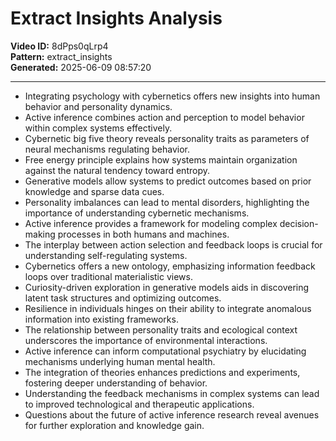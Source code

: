 # Extract Insights Analysis

**Video ID:** 8dPps0qLrp4  
**Pattern:** extract_insights  
**Generated:** 2025-06-09 08:57:20  

---

- Integrating psychology with cybernetics offers new insights into human behavior and personality dynamics.  
- Active inference combines action and perception to model behavior within complex systems effectively.  
- Cybernetic big five theory reveals personality traits as parameters of neural mechanisms regulating behavior.  
- Free energy principle explains how systems maintain organization against the natural tendency toward entropy.  
- Generative models allow systems to predict outcomes based on prior knowledge and sparse data cues.  
- Personality imbalances can lead to mental disorders, highlighting the importance of understanding cybernetic mechanisms.  
- Active inference provides a framework for modeling complex decision-making processes in both humans and machines.  
- The interplay between action selection and feedback loops is crucial for understanding self-regulating systems.  
- Cybernetics offers a new ontology, emphasizing information feedback loops over traditional materialistic views.  
- Curiosity-driven exploration in generative models aids in discovering latent task structures and optimizing outcomes.  
- Resilience in individuals hinges on their ability to integrate anomalous information into existing frameworks.  
- The relationship between personality traits and ecological context underscores the importance of environmental interactions.  
- Active inference can inform computational psychiatry by elucidating mechanisms underlying human mental health.  
- The integration of theories enhances predictions and experiments, fostering deeper understanding of behavior.  
- Understanding the feedback mechanisms in complex systems can lead to improved technological and therapeutic applications.  
- Questions about the future of active inference research reveal avenues for further exploration and knowledge gain.